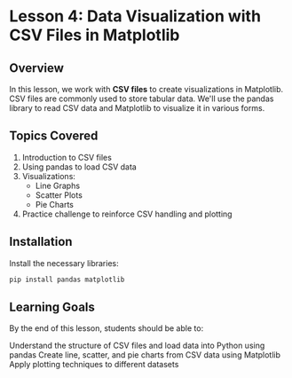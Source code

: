 # Lesson 4: Data Visualization with CSV Files in Matplotlib

## Overview
In this lesson, we work with **CSV files** to create visualizations in Matplotlib. CSV files are commonly used to store tabular data. We'll use the pandas library to read CSV data and Matplotlib to visualize it in various forms.

## Topics Covered
1. Introduction to CSV files
2. Using pandas to load CSV data
3. Visualizations:
   - Line Graphs
   - Scatter Plots
   - Pie Charts
4. Practice challenge to reinforce CSV handling and plotting

## Installation
Install the necessary libraries:
```bash
pip install pandas matplotlib

```
## Learning Goals
By the end of this lesson, students should be able to:

Understand the structure of CSV files and load data into Python using pandas
Create line, scatter, and pie charts from CSV data using Matplotlib
Apply plotting techniques to different datasets